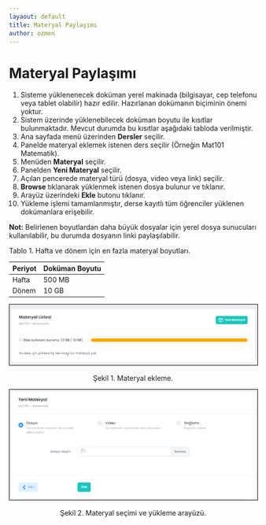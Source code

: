 ```yaml
---
layaout: default
title: Materyal Paylaşımı
author: ozmen
---
```

# Materyal Paylaşımı

1. Sisteme yüklenenecek doküman yerel makinada (bilgisayar, cep telefonu veya tablet olabilir) hazır edilir. Hazırlanan dokümanın biçiminin önemi yoktur. 
2. Sistem üzerinde yüklenebilecek doküman boyutu ile kısıtlar bulunmaktadır. Mevcut durumda bu kısıtlar aşağıdaki tabloda verilmiştir.
3. Ana sayfada menü üzerinden **Dersler** seçilir.
4. Panelde materyal eklemek istenen ders seçilir (Örneğin Mat101 Matematik).
5. Menüden **Materyal** seçilir.
6. Panelden **Yeni Materyal** seçilir.
7. Açılan pencerede materyal türü (dosya, video veya link) seçilir.
8. **Browse** tıklanarak yüklenmek istenen dosya bulunur ve tıklanır.
9. Arayüz üzerindeki **Ekle** butonu tıklanır.
10. Yükleme işlemi tamamlanmıştır, derse kayıtlı tüm öğrenciler yüklenen dokümanlara erişebilir.

**Not:** Belirlenen boyutlardan daha büyük dosyalar için yerel dosya sunucuları kullanılabilir, bu durumda dosyanın linki paylaşılabilir.

Tablo 1. Hafta ve dönem için en fazla materyal boyutları. 

|Periyot | Doküman Boyutu |
| :---|:---|
| Hafta | 500 MB |
| Dönem | 10 GB |

<img style="border:1px solid black" src="assets/images/materyal.png"/>
<p style="text-align: center;">Şekil 1. Materyal ekleme. </p>
<img style="border:1px solid black" src="assets/images/materyal2.png"/>
<p style="text-align: center;">Şekil 2. Materyal seçimi ve yükleme arayüzü. </p>